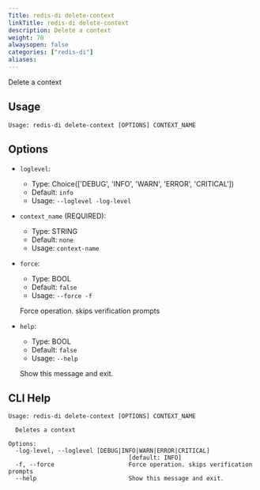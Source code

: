 ```yaml
---
Title: redis-di delete-context
linkTitle: redis-di delete-context
description: Delete a context
weight: 70
alwaysopen: false
categories: ["redis-di"]
aliases: 
---
```


Delete a context

## Usage

```
Usage: redis-di delete-context [OPTIONS] CONTEXT_NAME
```

## Options
* `loglevel`: 
  * Type: Choice(['DEBUG', 'INFO', 'WARN', 'ERROR', 'CRITICAL']) 
  * Default: `info`
  * Usage: `--loglevel
-log-level`

  


* `context_name` (REQUIRED): 
  * Type: STRING 
  * Default: `none`
  * Usage: `context-name`

  


* `force`: 
  * Type: BOOL 
  * Default: `false`
  * Usage: `--force
-f`

  Force operation. skips verification prompts


* `help`: 
  * Type: BOOL 
  * Default: `false`
  * Usage: `--help`

  Show this message and exit.



## CLI Help

```
Usage: redis-di delete-context [OPTIONS] CONTEXT_NAME

  Deletes a context

Options:
  -log-level, --loglevel [DEBUG|INFO|WARN|ERROR|CRITICAL]
                                  [default: INFO]
  -f, --force                     Force operation. skips verification prompts
  --help                          Show this message and exit.
```

